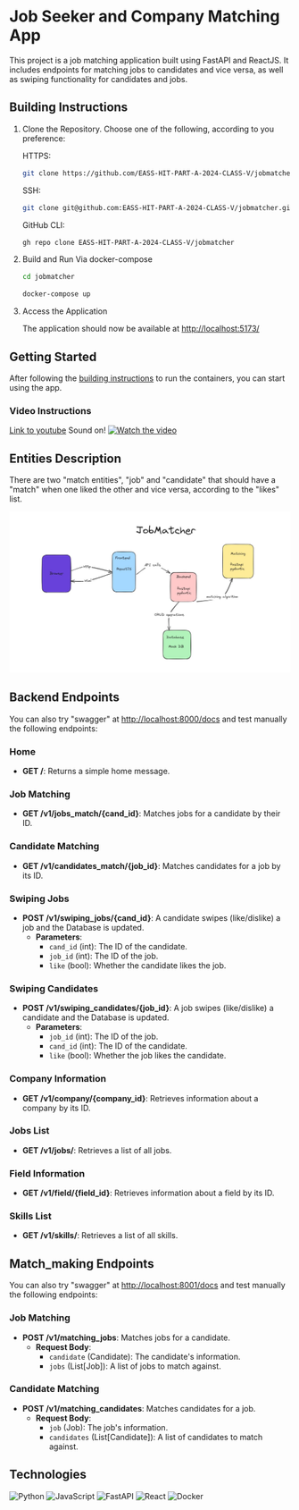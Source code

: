 # Job Seeker and Company Matching App

This project is a job matching application built using FastAPI and ReactJS. It includes endpoints for matching jobs to candidates and vice versa, as well as swiping functionality for candidates and jobs.

## Building Instructions

1. Clone the Repository. 
   Choose one of the following, according to you preference:

    HTTPS:
    ```bash
    git clone https://github.com/EASS-HIT-PART-A-2024-CLASS-V/jobmatcher
    
    ```
    SSH:
    ```bash
    git clone git@github.com:EASS-HIT-PART-A-2024-CLASS-V/jobmatcher.git
    
    ```
    GitHub CLI:
    ```bash
    gh repo clone EASS-HIT-PART-A-2024-CLASS-V/jobmatcher
    
    ```

2. Build and Run Via docker-compose

    ```bash
    cd jobmatcher
    ```
    ```bash
    docker-compose up
    ```
    
3. Access the Application

    The application should now be available at [http://localhost:5173/](http://localhost:5173/)

## Getting Started

After following the [building instructions](#building-instructions) to run the containers, you can start using the app. 

### Video Instructions
[Link to youtube](https://youtu.be/Nv8GoMkXw34) Sound on!
[![Watch the video](https://img.youtube.com/vi/Nv8GoMkXw34/maxresdefault.jpg)](https://youtu.be/Nv8GoMkXw34)


## Entities Description
There are two "match entities", "job" and "candidate" that should have a "match" when one liked the other and vice versa, according to the "likes" list.

![Diagram](images/diagram.jpg)

## Backend Endpoints

You can also try "swagger" at [http://localhost:8000/docs](http://localhost:8000/docs) and test manually the following endpoints:

### Home

- **GET /**: Returns a simple home message.

### Job Matching

- **GET /v1/jobs_match/{cand_id}**: Matches jobs for a candidate by their ID.

### Candidate Matching

- **GET /v1/candidates_match/{job_id}**: Matches candidates for a job by its ID.

### Swiping Jobs

- **POST /v1/swiping_jobs/{cand_id}**: A candidate swipes (like/dislike) a job and the Database is updated.
  - **Parameters**:
    - `cand_id` (int): The ID of the candidate.
    - `job_id` (int): The ID of the job.
    - `like` (bool): Whether the candidate likes the job.

### Swiping Candidates

- **POST /v1/swiping_candidates/{job_id}**: A job swipes (like/dislike) a candidate and the Database is updated.
  - **Parameters**:
    - `job_id` (int): The ID of the job.
    - `cand_id` (int): The ID of the candidate.
    - `like` (bool): Whether the job likes the candidate.


### Company Information

- **GET /v1/company/{company_id}**: Retrieves information about a company by its ID.

### Jobs List

- **GET /v1/jobs/**: Retrieves a list of all jobs.

### Field Information

- **GET /v1/field/{field_id}**: Retrieves information about a field by its ID.

### Skills List

- **GET /v1/skills/**: Retrieves a list of all skills.

## Match_making Endpoints

You can also try "swagger" at [http://localhost:8001/docs](http://localhost:8001/docs) and test manually the following endpoints:

### Job Matching

- **POST /v1/matching_jobs**: Matches jobs for a candidate.
  - **Request Body**:
    - `candidate` (Candidate): The candidate's information.
    - `jobs` (List[Job]): A list of jobs to match against.

### Candidate Matching

- **POST /v1/matching_candidates**: Matches candidates for a job.
  - **Request Body**:
    - `job` (Job): The job's information.
    - `candidates` (List[Candidate]): A list of candidates to match against.


## Technologies
![Python](https://img.shields.io/badge/Python-3776AB?style=flat-square&logo=python&logoColor=white)
![JavaScript](https://img.shields.io/badge/JavaScript-F7DF1E?style=flat-square&logo=javascript&logoColor=black)
![FastAPI](https://img.shields.io/badge/FastAPI-009688?style=flat-square&logo=fastapi&logoColor=white)
![React](https://img.shields.io/badge/React-61DAFB?style=flat-square&logo=react&logoColor=white)
![Docker](https://img.shields.io/badge/Docker-2496ED?style=flat-square&logo=docker&logoColor=white)

